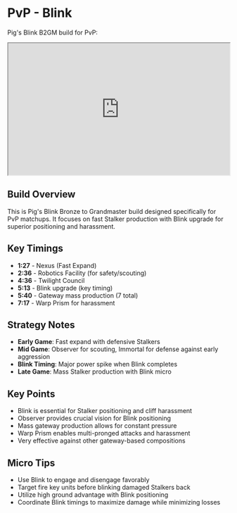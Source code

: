 # PvP - Blink

Pig's Blink B2GM build for PvP:

<iframe width="100%" height="300px" src="https://srfoster.github.io/sc2-build-vis/embed.html?build=%20%2014%09%20%200%3A18%09%20%20Pylon%09%20%20%0A%20%2016%09%20%200%3A39%09%20%20Gateway%09%20%20%0A%20%2017%09%20%200%3A47%09%20%20Assimilator%09%20%20%0A%20%2018%09%20%200%3A56%09%20%20Assimilator%09%20%20%0A%20%2019%09%20%201%3A11%09%20%20Gateway%09%20%20%0A%20%2020%09%20%201%3A27%09%20%20Cybernetics%20Core%09%20%20%0A%20%2021%09%20%201%3A33%09%20%20Pylon%09%20%20%0A%20%2023%09%20%202%3A03%09%20%20Stalker%20x2%0A%20%2028%09%20%202%3A05%09%20%20Warp%20Gate%09Research%0A%20%2028%09%20%202%3A14%09%20%20Pylon%09%20%20%0A%20%2028%09%20%202%3A23%09%20%20Twilight%20Council%09%20%20%0A%20%2028%09%20%202%3A40%09%20%20Stalker%20x2%09%20%20%0A%20%2032%09%20%202%3A55%09%20%20Gateway%09%20%20%0A%20%2032%09%20%202%3A59%09%20%20Blink%09%20%20%0A%20%2032%09%20%203%3A16%09%20%20Stalker%20x2%09%20%20%0A%20%2036%09%20%203%3A22%09%20%20Pylon%09%20%20%0A%20%2036%09%20%203%3A37%09%20%20Pylon%09%20%20%0A%20%2036%09%20%203%3A41%09%20%20Gateway%09%20%20%0A%20%2038%09%20%203%3A55%09%20%20Stalker%20x2%09%20%20%0A%20%2040%09%20%204%3A00%09%20%20Stalker%09%20%20%0A%20%2042%09%20%204%3A21%09%20%20Stalker%20x2"> </iframe> 

## Build Overview

This is Pig's Blink Bronze to Grandmaster build designed specifically for PvP matchups. It focuses on fast Stalker production with Blink upgrade for superior positioning and harassment.

## Key Timings

- **1:27** - Nexus (Fast Expand)
- **2:36** - Robotics Facility (for safety/scouting)
- **4:36** - Twilight Council
- **5:13** - Blink upgrade (key timing)
- **5:40** - Gateway mass production (7 total)
- **7:17** - Warp Prism for harassment

## Strategy Notes

- **Early Game**: Fast expand with defensive Stalkers
- **Mid Game**: Observer for scouting, Immortal for defense against early aggression
- **Blink Timing**: Major power spike when Blink completes
- **Late Game**: Mass Stalker production with Blink micro

## Key Points

- Blink is essential for Stalker positioning and cliff harassment
- Observer provides crucial vision for Blink positioning
- Mass gateway production allows for constant pressure
- Warp Prism enables multi-pronged attacks and harassment
- Very effective against other gateway-based compositions

## Micro Tips

- Use Blink to engage and disengage favorably
- Target fire key units before blinking damaged Stalkers back
- Utilize high ground advantage with Blink positioning
- Coordinate Blink timings to maximize damage while minimizing losses
